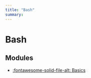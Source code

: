 ```yaml
---
title: "Bash"
summary:
---
```


Bash
===

Modules
---

- [:fontawesome-solid-file-alt: Basics](basics.md)
